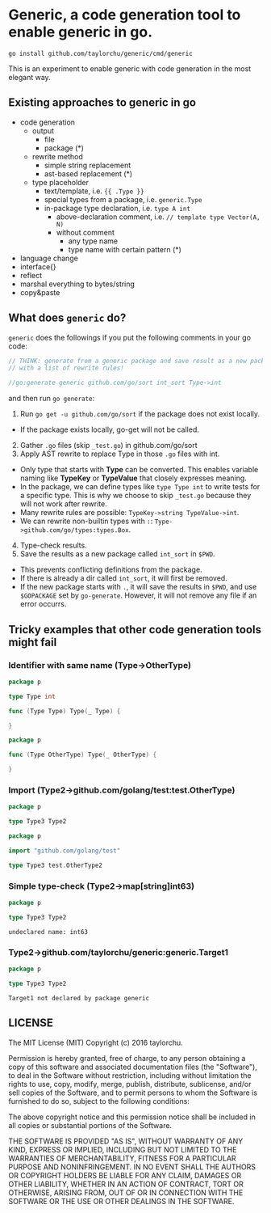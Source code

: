 # Generic, a code generation tool to enable generic in go.

`go install github.com/taylorchu/generic/cmd/generic`

This is an experiment to enable generic with code generation in the most elegant way.

## Existing approaches to generic in go

  - code generation
    - output
      - file
      - package (*)
    - rewrite method
      - simple string replacement
      - ast-based replacement (*)
    - type placeholder
      - text/template, i.e. `{{ .Type }}`
      - special types from a package, i.e. `generic.Type`
      - in-package type declaration, i.e. `type A int`
        - above-declaration comment, i.e. `// template type Vector(A, N)`
        - without comment
          - any type name
          - type name with certain pattern (*)
  - language change
  - interface{}
  - reflect
  - marshal everything to bytes/string
  - copy&paste

## What does `generic` do?

`generic` does the followings if you put the following comments in your go code:

```go
// THINK: generate from a generic package and save result as a new package,
// with a list of rewrite rules!

//go:generate generic github.com/go/sort int_sort Type->int
```

and then run `go generate`:

1. Run `go get -u github.com/go/sort` if the package does not exist locally.
  - If the package exists locally, go-get will not be called.
2. Gather `.go` files (skip `_test.go`) in github.com/go/sort
3. Apply AST rewrite to replace Type in those `.go` files with int.
  - Only type that starts with __Type__ can be converted. This enables variable naming like __TypeKey__ or __TypeValue__
  that closely expresses meaning.
  - In the package, we can define types like `type Type int` to write tests for a specific type. This is why we choose
  to skip `_test.go` because they will not work after rewrite.
  - Many rewrite rules are possible: `TypeKey->string TypeValue->int`.
  - We can rewrite non-builtin types with `:`: `Type->github.com/go/types:types.Box`.
4. Type-check results.
5. Save the results as a new package called `int_sort` in `$PWD`.
  - This prevents conflicting definitions from the package.
  - If there is already a dir called `int_sort`, it will first be removed.
  - If the new package starts with `.`, it will save the results in `$PWD`, and use `$GOPACKAGE` set by `go-generate`.
    However, it will not remove any file if an error occurrs.


## Tricky examples that other code generation tools might fail

### Identifier with same name (Type->OtherType)

```go
package p

type Type int

func (Type Type) Type(_ Type) {

}
```

```go
package p

func (Type OtherType) Type(_ OtherType) {

}
```

### Import (Type2->github.com/golang/test:test.OtherType)

```go
package p

type Type3 Type2
```

```go
package p

import "github.com/golang/test"

type Type3 test.OtherType2
```

### Simple type-check (Type2->map[string]int63)

```go
package p

type Type3 Type2
```

```
undeclared name: int63
```

### Type2->github.com/taylorchu/generic:generic.Target1

```go
package p

type Type3 Type2
```

```
Target1 not declared by package generic
```

## LICENSE

The MIT License (MIT)
Copyright (c) 2016 taylorchu.

Permission is hereby granted, free of charge, to any person obtaining a copy of this software and associated documentation files (the "Software"), to deal in the Software without restriction, including without limitation the rights to use, copy, modify, merge, publish, distribute, sublicense, and/or sell copies of the Software, and to permit persons to whom the Software is furnished to do so, subject to the following conditions:

The above copyright notice and this permission notice shall be included in all copies or substantial portions of the Software.

THE SOFTWARE IS PROVIDED "AS IS", WITHOUT WARRANTY OF ANY KIND, EXPRESS OR IMPLIED, INCLUDING BUT NOT LIMITED TO THE WARRANTIES OF MERCHANTABILITY, FITNESS FOR A PARTICULAR PURPOSE AND NONINFRINGEMENT. IN NO EVENT SHALL THE AUTHORS OR COPYRIGHT HOLDERS BE LIABLE FOR ANY CLAIM, DAMAGES OR OTHER LIABILITY, WHETHER IN AN ACTION OF CONTRACT, TORT OR OTHERWISE, ARISING FROM, OUT OF OR IN CONNECTION WITH THE SOFTWARE OR THE USE OR OTHER DEALINGS IN THE SOFTWARE.
